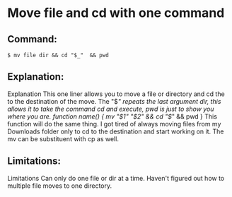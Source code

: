 # Move file and cd with one command

## Command:
```
$ mv file dir && cd "$_"  && pwd
```

## Explanation:
Explanation
This one liner allows you to move a file or directory and cd the to the destination of the move.
The "$_" repeats the last argument dir, this allows it to take the command cd and execute, pwd is just to show you where you are.
function name()
{ mv "$1" "$2" && cd "$_" && pwd 
}
This function will do the same thing.
I got tired of always moving files from my Downloads folder only to cd to the destination and start working on it. The mv can be substituent with cp as well.

## Limitations:
Limitations
Can only do one file or dir at a time. Haven't figured out how to multiple file moves to one directory.

